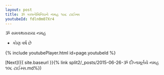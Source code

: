 ```yaml
---
layout: post
title: ૐ કાલનેમિનિઘને નમહ ૧૦૮ ટાઈમ્સ
youtubeId: fdln0m07Xr4
---
```

 
 
 ૐ સમવથસરાયા નમહ  
 
 -  કોણ વર્ષ છે 
 
  
 
  
 
 
 
 
 
 


{% include youtubePlayer.html id=page.youtubeId %}
 
[Next]({{ site.baseurl }}{% link  split2/_posts/2015-06-26-ૐ દીપ્તામૂર્તયે નમહ ૧૦૮ ટાઈમ્સ.md%})
 

